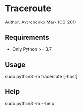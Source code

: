 # Traceroute
Author: Averchenko Mark (CS-201)

## Requirements
* Only Python >= 3.7

## Usage
sudo python3 -m traceroute [-host] 

## Help
sudo python3 -m --help
